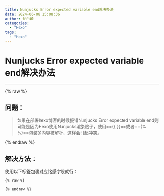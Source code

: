 ```yaml
---
title: Nunjucks Error expected variable end解决办法
date: 2024-06-08 15:08:36
author: 长白崎
categories:
  - "Hexo"
tags:
  - "Hexo"
---
```


# Nunjucks Error expected variable end解决办法

---

{% raw %}

## 问题：

> 如果在部署hexo博客的时候报错Nunjucks Error expected variable end则可能是因为Hexo使用Nunjucks渲染贴子，使用=={{ }}==或者=={% %}==包装的内容被解析，这样会引起冲突。

{% endraw %}

## 解决方法：

使用以下标签包裹对应铭感字段就行：

```PLAINTEXT
{% raw %}

{% endraw %}
```

